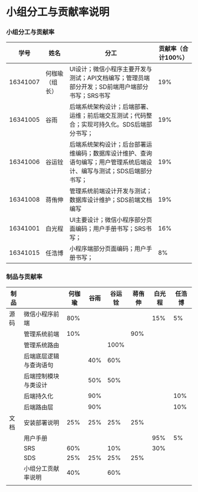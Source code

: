 # 小组分工与贡献率说明

### 小组分工与贡献率

| 学号     | 姓名           | 分工                                                         | 贡献率（合计100%） |
| -------- | -------------- | ------------------------------------------------------------ | ------------------ |
| 16341007 | 何枷瑜（组长） | UI设计；微信小程序主要开发与测试；API文档编写；管理员端部分开发；SD前端用户端部分书写；SRS书写 | 19%                |
| 16341005 | 谷雨           | 后端系统架构设计；后端部署、运维；前后端交互测试；代码整合；实现可持久化。SDS后端部分书写； | 19%                |
| 16341006 | 谷运铨         | 后端系统架构设计；后台部署运维编码；数据库设计维护、查询语句编写；用户管理系统后端设计、编写与测试；SDS后端部分书写； | 19%                |
| 16341008 | 蒋侑伸         | 管理系统前端设计开发与测试；数据库设计维护；SDS前端文档编写  | 19%                |
| 16341001 | 白光程         | UI主要设计；微信小程序部分页面编码；用户手册书写；SRS书写；  | 16%                |
| 16341015 | 任浩博         | 小程序端部分页面编码；用户手册书写；                         | 8%                 |



### 制品与贡献率

| 制品 |                        | 何枷瑜 | 谷雨 | 谷运铨 | 蒋侑伸 | 白光程 | 任浩博 |
| ---- | ---------------------- | ------ | ---- | ------ | ------ | ------ | ------ |
| 源码 | 微信小程序前端         | 80%    |      |        |        | 15%    | 5%     |
|      | 管理系统前端           | 10%    |      |        | 90%    |        |        |
|      | 管理系统路由           |        |      | 100%   |        |        |        |
|      | 后端底层逻辑与查询语句 |        | 40%  | 60%    |        |        |        |
|      | 后端控制模块与类设计   |        | 50%  | 50%    |        |        |        |
|      | 后端持久化             |        | 90%  |        |        |        | 10%    |
|      | 后端路由层             |        | 90%  |        |        |        | 10%    |
| 文档 | 安装部署说明           | 25%    | 25%  | 25%    | 25%    |        |        |
|      | 用户手册               |        |      |        |        | 95%    | 5%     |
|      | SRS                    | 60%    |      | 10%    |        | 30%    |        |
|      | SDS                    | 25%    | 25%  | 25%    | 25%    |        |        |
|      | 小组分工贡献率说明     | 40%    |      | 60%    |        |        |        |
|      |                        |        |      |        |        |        |        |


